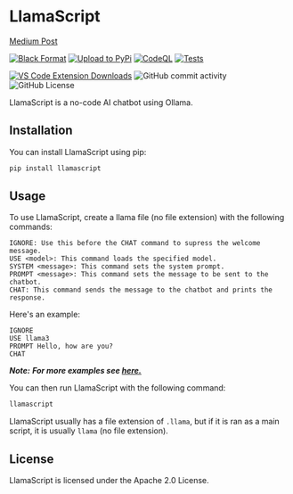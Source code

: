 # LlamaScript

[Medium Post](https://medium.com/@wolfthedev/llamascript-simple-ai-builder-74442dc9b090)

[![Black Format](https://github.com/WolfTheDeveloper/llamascript/actions/workflows/format.yml/badge.svg)](https://github.com/WolfTheDeveloper/llamascript/actions/workflows/format.yml)
[![Upload to PyPi](https://github.com/WolfTheDeveloper/llamascript/actions/workflows/python-publish.yml/badge.svg)](https://github.com/WolfTheDeveloper/llamascript/actions/workflows/python-publish.yml)
[![CodeQL](https://github.com/WolfTheDeveloper/llamascript/actions/workflows/github-code-scanning/codeql/badge.svg)](https://github.com/WolfTheDeveloper/llamascript/actions/workflows/github-code-scanning/codeql)
[![Tests](https://github.com/WolfTheDeveloper/llamascript/actions/workflows/test.yml/badge.svg)](https://github.com/WolfTheDeveloper/llamascript/actions/workflows/test.yml)

[![VS Code Extension Downloads](https://img.shields.io/visual-studio-marketplace/d/WolfTheDev.llamascript?label=VS-Code%20Downloads)](https://marketplace.visualstudio.com/items?itemName=WolfTheDev.llamascript)
![GitHub commit activity](https://img.shields.io/github/commit-activity/w/WolfTheDeveloper/llamascript?label=Commits)
![GitHub License](https://img.shields.io/github/license/WolfTheDeveloper/llamascript?label=License)

LlamaScript is a no-code AI chatbot using Ollama.

## Installation

You can install LlamaScript using pip:

```bash
pip install llamascript
```

## Usage
To use LlamaScript, create a llama file (no file extension) with the following commands:

```llamascript
IGNORE: Use this before the CHAT command to supress the welcome message.
USE <model>: This command loads the specified model.
SYSTEM <message>: This command sets the system prompt.
PROMPT <message>: This command sets the message to be sent to the chatbot.
CHAT: This command sends the message to the chatbot and prints the response.
```

Here's an example:

```llamascript
IGNORE
USE llama3
PROMPT Hello, how are you?
CHAT
```

***Note:*** ***For more examples see [here.](examples/)***

You can then run LlamaScript with the following command:

```bash
llamascript
```

LlamaScript usually has a file extension of `.llama`, but if it is ran as a main script, it is usually `llama` (no file extension).

## License
LlamaScript is licensed under the Apache 2.0 License.
